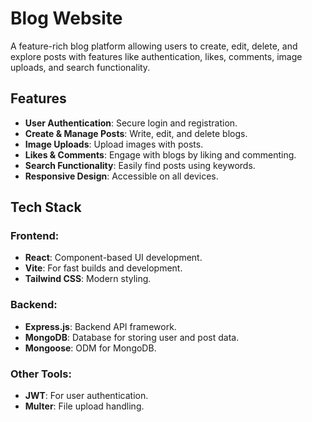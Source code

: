 # Blog Website  

A feature-rich blog platform allowing users to create, edit, delete, and explore posts with features like authentication, likes, comments, image uploads, and search functionality.

## Features
- **User Authentication**: Secure login and registration.
- **Create & Manage Posts**: Write, edit, and delete blogs.
- **Image Uploads**: Upload images with posts.
- **Likes & Comments**: Engage with blogs by liking and commenting.
- **Search Functionality**: Easily find posts using keywords.
- **Responsive Design**: Accessible on all devices.

## Tech Stack
### Frontend:
- **React**: Component-based UI development.
- **Vite**: For fast builds and development.
- **Tailwind CSS**: Modern styling.

### Backend:
- **Express.js**: Backend API framework.
- **MongoDB**: Database for storing user and post data.
- **Mongoose**: ODM for MongoDB.

### Other Tools:
- **JWT**: For user authentication.
- **Multer**: File upload handling.
    

